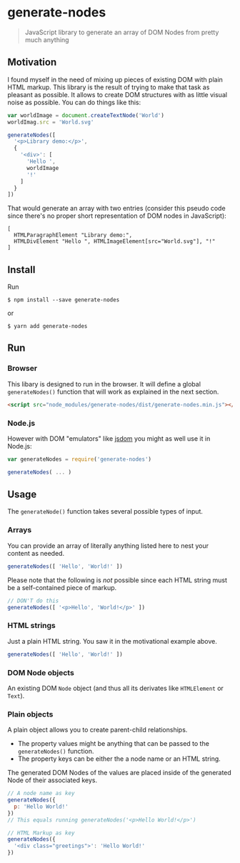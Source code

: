 # generate-nodes
> JavaScript library to generate an array of DOM Nodes from pretty much anything

## Motivation
I found myself in the need of mixing up pieces of existing DOM with plain HTML markup. This library is the result of trying to make that task as pleasant as possible. It allows to create DOM structures with as little visual noise as possible. You can do things like this:

```javascript
var worldImage = document.createTextNode('World')
worldImag.src = 'World.svg'

generateNodes([
  '<p>Library demo:</p>',
  {
    '<div>': [
      'Hello ',
      worldImage
      '!'
    ]
  }
])
```

That would generate an array with two entries (consider this pseudo code since there's no proper short representation of DOM nodes in JavaScript):

```
[
  HTMLParagraphElement "Library demo:",
  HTMLDivElement "Hello ", HTMLImageElement[src="World.svg"], "!"
]
```

## Install

Run

```console
$ npm install --save generate-nodes
```

or

```console
$ yarn add generate-nodes
```

## Run

### Browser
This libary is designed to run in the browser. It will define a global `generateNodes()` function that will work as explained in the next section.
```html
<script src="node_modules/generate-nodes/dist/generate-nodes.min.js"></script>
```

### Node.js
However with DOM "emulators" like [jsdom](https://github.com/tmpvar/jsdom) you might as well use it in Node.js:

```javascript
var generateNodes = require('generate-nodes')

generateNodes( ... )
```

## Usage
The `generateNode()` function takes several possible types of input.

### Arrays
You can provide an array of literally anything listed here to nest your content as needed.
```javascript
generateNodes([ 'Hello', 'World!' ])
```

Please note that the following is *not* possible since each HTML string must be a self-contained piece of markup.
```javascript
// DON'T do this
generateNodes([ '<p>Hello', 'World!</p>' ])
```

### HTML strings
Just a plain HTML string. You saw it in the motivational example above.
```javascript
generateNodes([ 'Hello', 'World!' ])
```

### DOM Node objects
An existing DOM `Node` object (and thus all its derivates like `HTMLElement` or `Text`).

### Plain objects
A plain object allows you to create parent-child relationships.

* The property values might be anything that can be passed to the `generateNodes()` function.
* The property keys can be either the a node name or an HTML string.

The generated DOM Nodes of the values are placed inside of the generated Node of their associated keys.

```javascript
// A node name as key
generateNodes({
  p: 'Hello World!'
})
// This equals running generateNodes('<p>Hello World!</p>')

// HTML Markup as key
generateNodes({
  '<div class="greetings">': 'Hello World!'
})
```
